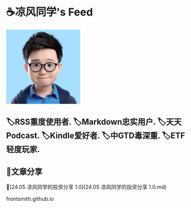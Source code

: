 
# ☕凉风同学's Feed

<img src="https://raw.githubusercontent.com/frontsmith/FNotePic/master/data/202404291510570.png" width="200" />



🏷︎RSS重度使用者.
🏷︎Markdown忠实用户.
🏷︎天天Podcast.
🏷︎Kindle爱好者.
🏷︎中GTD毒深重.
🏷︎ETF轻度玩家.
---

## 💾文章分享
📄[24.05 凉风同学的投资分享 1.0](24.05 凉风同学的投资分享 1.0.md)









frontsmith.github.io

